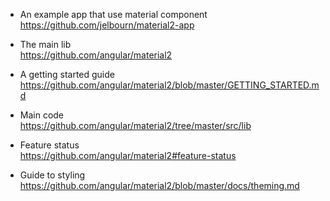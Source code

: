 * An example app that use material component    
https://github.com/jelbourn/material2-app

* The main lib      
https://github.com/angular/material2

* A getting started guide        
https://github.com/angular/material2/blob/master/GETTING_STARTED.md

* Main code    
https://github.com/angular/material2/tree/master/src/lib

* Feature status    
https://github.com/angular/material2#feature-status

* Guide to styling 
https://github.com/angular/material2/blob/master/docs/theming.md